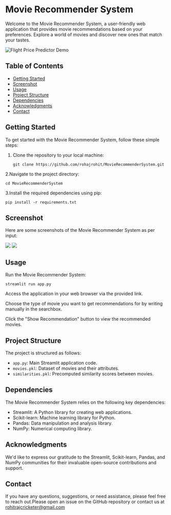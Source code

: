 # Movie Recommender System

Welcome to the Movie Recommender System, a user-friendly web application that provides movie recommendations based on your preferences. Explore a world of movies and discover new ones that match your tastes.


![Flight Price Predictor Demo](demo.gif)

## Table of Contents

- [Getting Started](#getting-started)
- [Screenshot](#screenshot)
- [Usage](#usage)
- [Project Structure](#project-structure)
- [Dependencies](#dependencies)
- [Acknowledgments](#acknowledgments)
- [Contact](#contact)

## Getting Started

To get started with the Movie Recommender System, follow these simple steps:
   

1. Clone the repository to your local machine:

       git clone https://github.com/rohajrohit/MovieRecommenderSystem.git
2.Navigate to the project directory:

    cd MovieRecommenderSystem
    
3.Install the required dependencies using pip:

    pip install -r requirements.txt

## Screenshot

Here are some screenshots of the Movie Recommender System as per input:

   <img src='MovieRecommend/Screenshot (352).png' >
  <img src='MovieRecommend/Screenshot (353).png' >

## Usage
Run the Movie Recommender System:

    streamlit run app.py
Access the application in your web browser via the provided link.

Choose the type of movie you want to get recommendations for by writing manually in the searchbox.

Click the "Show Recommendation" button to view the recommended movies.


## Project Structure

The project is structured as follows:
- `app.py`: Main Streamlit application code.
- `movies.pkl`: Dataset of movies and their attributes.
- `similarities.pkl`: Precomputed similarity scores between movies.

## Dependencies

The Movie Recommender System relies on the following key dependencies:
- Streamlit: A Python library for creating web applications.
- Scikit-learn: Machine learning library for Python.
- Pandas: Data manipulation and analysis library.
- NumPy: Numerical computing library.

## Acknowledgments

We'd like to express our gratitude to the Streamlit, Scikit-learn, Pandas, and NumPy communities for their invaluable open-source contributions and support.

## Contact

If you have any questions, suggestions, or need assistance, please feel free to reach out.Please open an issue on the GitHub repository or contact us at rohitrajcricketer@gmail.com
